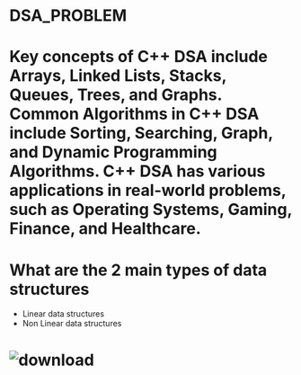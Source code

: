 # DSA_PROBLEM
# Key concepts of C++ DSA include Arrays, Linked Lists, Stacks, Queues, Trees, and Graphs. Common Algorithms in C++ DSA include Sorting, Searching, Graph, and Dynamic Programming Algorithms. C++ DSA has various applications in real-world problems, such as Operating Systems, Gaming, Finance, and Healthcare.

 

# What are the 2 main types of data structures
- Linear data structures
- Non Linear data structures
# ![download](https://github.com/sanjanyadav420/DSA_PROBLEM/assets/101393474/26b8c37a-79ef-4e11-82b0-0cb1682f9529)

